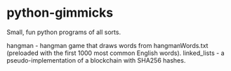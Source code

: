 # python-gimmicks
Small, fun python programs of all sorts.

hangman - hangman game that draws words from hangmanWords.txt (preloaded with the first 1000 most common English words).
linked_lists - a pseudo-implementation of a blockchain with SHA256 hashes.
